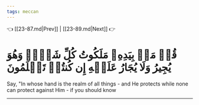 ```yaml
---
tags: meccan
---
```


👈 [[23-87.md|Prev]] | [[23-89.md|Next]] 👉

# قُلۡ مَنۢ بِيَدِهِۦ مَلَكُوتُ كُلِّ شَيۡءٖ وَهُوَ يُجِيرُ وَلَا يُجَارُ عَلَيۡهِ إِن كُنتُمۡ تَعۡلَمُونَ

Say, "In whose hand is the realm of all things - and He protects while none can protect against Him - if you should know

---

